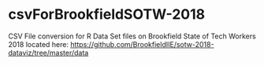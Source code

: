 # csvForBrookfieldSOTW-2018
CSV File conversion for R Data Set files on Brookfield State of Tech Workers 2018 located here: https://github.com/BrookfieldIIE/sotw-2018-dataviz/tree/master/data
